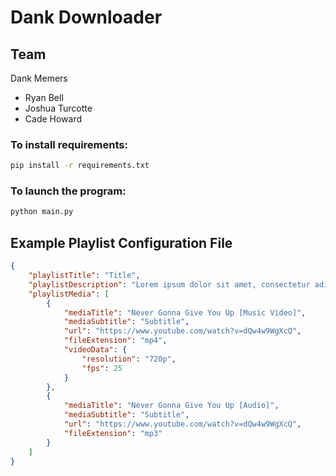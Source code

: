 # Dank Downloader

## Team
Dank Memers
- Ryan Bell
- Joshua Turcotte
- Cade Howard

### To install requirements:

```sh
pip install -r requirements.txt
```

### To launch the program:

```sh
python main.py
```

## Example Playlist Configuration File

```json
{
    "playlistTitle": "Title",
    "playlistDescription": "Lorem ipsum dolor sit amet, consectetur adipiscing elit, sed do eiusmod tempor incididunt ut labore et dolore magna aliqua. Ut enim ad minim veniam, quis nostrud exercitation ullamco laboris nisi ut aliquip ex ea commodo consequat. Duis aute irure dolor in reprehenderit in voluptate velit esse cillum dolore eu fugiat nulla pariatur. Excepteur sint occaecat cupidatat non proident, sunt in culpa qui officia deserunt mollit anim id est laborum.",
    "playlistMedia": [
        {
            "mediaTitle": "Never Gonna Give You Up [Music Video]",
            "mediaSubtitle": "Subtitle",
            "url": "https://www.youtube.com/watch?v=dQw4w9WgXcQ",
            "fileExtension": "mp4",
            "videoData": {
                "resolution": "720p",
                "fps": 25
            }
        },
        {
            "mediaTitle": "Never Gonna Give You Up [Audio]",
            "mediaSubtitle": "Subtitle",
            "url": "https://www.youtube.com/watch?v=dQw4w9WgXcQ",
            "fileExtension": "mp3"
        }
    ]
}
```